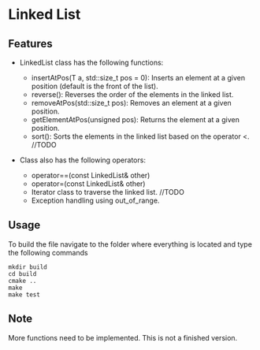 # Linked List
## Features

* LinkedList class has the following functions:
    * insertAtPos(T a, std::size_t pos = 0): Inserts an element at a given position (default is the front of the list).
    * reverse(): Reverses the order of the elements in the linked list.
    * removeAtPos(std::size_t pos): Removes an element at a given position.
    * getElementAtPos(unsigned pos): Returns the element at a given position.
    * sort(): Sorts the elements in the linked list based on the operator <. //TODO
    
* Class also has the following operators:
    * operator==(const LinkedList<T>& other)
    * operator=(const LinkedList<T>& other)
    * Iterator class to traverse the linked list. //TODO
    * Exception handling using out_of_range.

## Usage

To build the file navigate to the folder where everything is located and type the following commands
```
mkdir build
cd build
cmake ..
make
make test
```


## Note
More functions need to be implemented. This is not a finished version.
